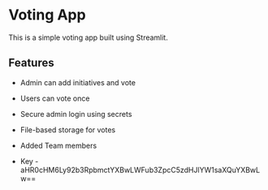 # Voting App

This is a simple voting app built using Streamlit.

## Features

- Admin can add initiatives and vote
- Users can vote once
- Secure admin login using secrets
- File-based storage for votes
- Added Team members

- Key - aHR0cHM6Ly92b3RpbmctYXBwLWFub3ZpcC5zdHJlYW1saXQuYXBwLw==

